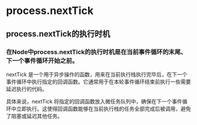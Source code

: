 # process.nextTick

## process.nextTick的执行时机

### 在Node中process.nextTick的执行时机是在当前事件循环的末尾、下一个事件循环开始之前。

nextTick 是一个用于异步操作的函数，用来在当前执行栈执行完毕后，在下一个事件循环中执行指定的回调函数。它通常用于在本轮事件循环结束前执行一些需要延迟执行的代码。

具体来说，nextTick 将指定的回调函数放入微任务队列中，确保在下一个事件循环中立即执行。这使得回调函数能够在当前执行栈的任务全部完成后被调用，避免了阻塞或延迟其他任务。
